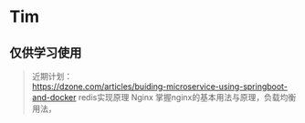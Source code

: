 # Tim
## 仅供学习使用
> 近期计划：  
> https://dzone.com/articles/buiding-microservice-using-springboot-and-docker
> redis实现原理
> Nginx 掌握nginx的基本用法与原理，负载均衡用法，

